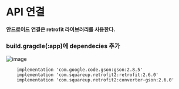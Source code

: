 # API 연결

**안드로이드 연결은 retrofit 라이브러리를 사용한다.**

### build.gragdle(:app)에 dependecies 추가
![image](https://user-images.githubusercontent.com/52282493/119253449-4046f480-bbec-11eb-882f-b4eb0a9501ee.png)

```
    implementation 'com.google.code.gson:gson:2.8.5'
    implementation 'com.squareup.retrofit2:retrofit:2.6.0'
    implementation 'com.squareup.retrofit2:converter-gson:2.6.0'
```